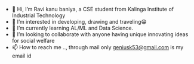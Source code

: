 - 👋 Hi, I’m Ravi kanu baniya, a CSE student from Kalinga Institute of Industrial Technology
- 👀 I’m interested in developing, drawing and traveling😁
- 🌱 I’m currently learning AL/ML and Data Science.
- 💞️ I’m looking to collaborate with anyone having unique innovating ideas for social welfare
- 📫 How to reach me .., through mail only geniusk53@gmail.com is my email id 

<!---
Ravikumarjj/Ravikumarjj is a ✨ special ✨ repository because its `README.md` (this file) appears on your GitHub profile.
You can click the Preview link to take a look at your changes.
--->
